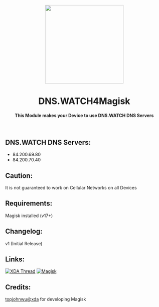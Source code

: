 <p align="center"><img src="https://i.ibb.co/sFSCmf7/DNS-WATCH.png" width="250"></a>
<h1 align="center"><b>DNS.WATCH4Magisk</b></h1>
<h4 align="center">This Module makes your Device to use DNS.WATCH DNS Servers</h4>
<br />

## DNS.WATCH DNS Servers:
* 84.200.69.80
* 84.200.70.40

## Caution:
It is not guaranteed to work on Cellular Networks on all Devices

## Requirements:
Magisk installed (v17+)

## Changelog:
v1 (Initial Release)

## Links:
[![XDA Thread](https://img.shields.io/badge/XDA-Thread-orange.svg)](https://forum.xda-developers.com/apps/magisk/module-dns-watch4magisk-dns-watch-dns-t3905401)
[![Magisk](https://img.shields.io/badge/Magisk-v17%2B-brightgreen.svg)](https://forum.xda-developers.com/apps/magisk/official-magisk-v7-universal-systemless-t3473445)
<br />

## Credits:
<a href="https://forum.xda-developers.com/member.php?u=4470081">topjohnwu@xda</a> for developing Magisk
